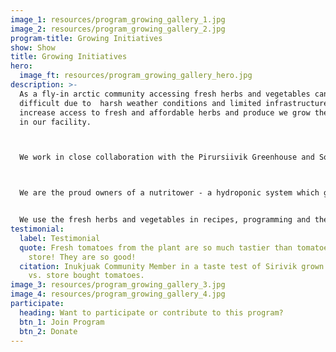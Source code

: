 ```yaml
---
image_1: resources/program_growing_gallery_1.jpg
image_2: resources/program_growing_gallery_2.jpg
program-title: Growing Initiatives
show: Show
title: Growing Initiatives
hero:
  image_ft: resources/program_growing_gallery_hero.jpg
description: >-
  As a fly-in arctic community accessing fresh herbs and vegetables can be
  difficult due to  harsh weather conditions and limited infrastructure. To
  increase access to fresh and affordable herbs and produce we grow them indoors
  in our facility.



  We work in close collaboration with the Pirursiivik Greenhouse and Social Arts Project, who help us with our growing related initiatives from sprouting to composting.



  We are the proud owners of a nutritower - a hydroponic system which grows leafy herbs and vegetables without the use of soil. Our window garden and outdoor cold frame provide us the space to experiment with the growth of tomatoes, garlic, bok choy and more!


  We use the fresh herbs and vegetables in recipes, programming and they are regularly harvested and taken home by community members.
testimonial:
  label: Testimonial
  quote: Fresh tomatoes from the plant are so much tastier than tomatoes from the
    store! They are so good!
  citation: Inukjuak Community Member in a taste test of Sirivik grown tomatoes
    vs. store bought tomatoes.
image_3: resources/program_growing_gallery_3.jpg
image_4: resources/program_growing_gallery_4.jpg
participate:
  heading: Want to participate or contribute to this program?
  btn_1: Join Program
  btn_2: Donate
---
```

